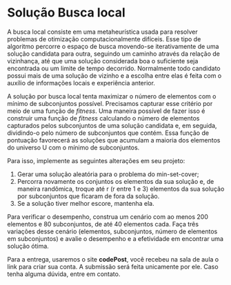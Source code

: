 # Solução Busca local

<!-- Vamos agora implementar uma estratégia de **Busca local** como fizemos na [aula 07](/aulas/07-busca-local). Nossa estratégia de busca local será composta por três passos:

!!! quote "Passo 1"
    Cada objeto é atribuído para uma pessoa aleatória.

!!! quote "Passo 2"
    1. Selecione a pessoa `P` com o menor valor.
    2. Passe por todos os outros objetos e verifique se esse objeto poderia ser doado para `P`.
        * **Um objeto pode ser doado se o valor total do doador tirando o objeto doado é maior que o valor total da pessoa `P`.**
        * Se for possível, faça a doação, calcule o novo *MMS*.

!!! quote "Passo 3"
    Repita o *Passo 2* até que não seja mais possível.

Para auxiliar o entendimento desta busca local, responda as seguintes perguntas.

!!! question short
    O *Passo 2* da nossa estratégia nunca diminui o *MMS*. Por que?

!!! question short
    Conseguimos saber de antemão quantas vezes repetiremos *Passo 2*?

## Variáveis de ambiente

Nosso programa será controlado por três variáveis de ambiente:

* `SEED` controla o seed usado em nosso gerador de números aleatórios. Se não for passado, assuma `SEED = 0`;
* `ITER` controla o número de vezes que repetimos a estratégia delineada acima. Se não for passado, assuma `ITER = 100000`;
* `DEBUG`: mostra informações auxiliares para ajudar a correção automática. Se não for passado, assuma `DEBUG = 0`;

Ao rodar com `DEBUG=1` seu programa deverá mostrar na saída de erros `cerr` uma linha para cada resultado final do processo de busca local. Ou seja, deverá mostrar `ITER` linhas no formato abaixo:

```
valor a1 ... aN
```

* `valor` contém o valor do *MMS* da solução
* `aI` contém a pessoa que possui o objeto `I`

Note que o formato dessa saída é diferente da saída final do programa, porém a informação representada é a mesma.

## Validação de resultados

A pasta `heuristica` do repositório de entregas contém arquivos de exemplo `in*.txt/out*.txt` com as entradas e saídas possíveis para esta parte do projeto. Use-os para validar seu programa junto com `corretor.py`.

!!! warning
    Esta validação não espera resultados idênticos aos das saídas de exemplo.

A validação testará se seu programa tem as seguintes propriedades:

* a solução final é ótima local. Ou seja, não é possível repetir o *Passo 2* e conseguir uma solução melhor
* a solução final é valida.
* as soluções de cada busca local mostradas quando `DEBUG=1` também são ótimos locais
* a solução final é a melhor entre todas as soluções calculadas
* soluções diferentes são geradas quando valores de `SEED` diferentes são passados
* são mostradas `ITER` linhas na saída de erros e cada linha corresponde a uma solução válida -->


A busca local consiste em uma metaheurística usada para resolver problemas de otimização computacionalmente difíceis. Esse tipo de algoritmo percorre o espaço de busca movendo-se iterativamente de uma solução candidata para outra, seguindo um caminho através da relação de vizinhança, até que uma solução considerada boa o suficiente seja encontrada ou um limite de tempo decorrido. Normalmente todo candidato possui mais de uma solução de vizinho e a escolha entre elas é feita com o auxílio de informações locais e experiência anterior.

A solução por busca local  tenta maximizar o número de elementos com o mínimo de subconjuntos possível. Precisamos capturar esse critério por meio de uma função de *fitness*. Uma maneira possível de fazer isso é construir uma função de *fitness* calculando o número de elementos capturados pelos subconjuntos de uma solução candidata e, em seguida, dividindo-o pelo número de subconjuntos que contém. Essa função de pontuação favorecerá as soluções que acumulam a maioria dos elementos do universo U com o mínimo de subconjuntos.


Para isso, implemente as seguintes alterações em seu projeto:

1. Gerar uma solução aleatória para o problema do min-set-cover;
2. Percorra novamente os conjuntos os elementos da sua solução e, de maneira randômica, troque até r (r entre 1 e 3) elementos da sua solução por subconjuntos que ficaram de fora da solução. 
3. Se a solução tiver melhor escore, mantenha ela. 

Para verificar o desempenho, construa um cenário com ao menos 200 elementos e 80 subconjuntos, de até 40 elementos cada.  Faça três variações desse cenário (elementos, subconjuntos, número de elementos em subconjuntos) e avalie o desempenho e a efetividade em encontrar uma solução ótima.


Para a entrega, usaremos o site **codePost**, você recebeu na sala de aula o link para criar sua conta. A submissão será feita unicamente por ele. Caso tenha alguma dúvida, entre em contato.
